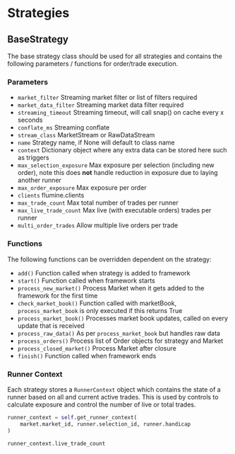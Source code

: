 # Strategies

## BaseStrategy

The base strategy class should be used for all strategies and contains the following parameters / functions for order/trade execution.

### Parameters

- `market_filter` Streaming market filter or list of filters required
- `market_data_filter` Streaming market data filter required
- `streaming_timeout` Streaming timeout, will call snap() on cache every x seconds
- `conflate_ms` Streaming conflate
- `stream_class` MarketStream or RawDataStream
- `name` Strategy name, if None will default to class name
- `context` Dictionary object where any extra data can be stored here such as triggers
- `max_selection_exposure` Max exposure per selection (including new order), note this does __not__ handle reduction in exposure due to laying another runner
- `max_order_exposure` Max exposure per order
- `clients` flumine.clients
- `max_trade_count` Max total number of trades per runner
- `max_live_trade_count` Max live (with executable orders) trades per runner
- `multi_order_trades` Allow multiple live orders per trade

### Functions

The following functions can be overridden dependent on the strategy:

- `add()` Function called when strategy is added to framework
- `start()` Function called when framework starts
- `process_new_market()` Process Market when it gets added to the framework for the first time
- `check_market_book()` Function called with marketBook, `process_market_book` is only executed if this returns True
- `process_market_book()` Processes market book updates, called on every update that is received
- `process_raw_data()` As per `process_market_book` but handles raw data
- `process_orders()` Process list of Order objects for strategy and Market
- `process_closed_market()` Process Market after closure
- `finish()` Function called when framework ends

### Runner Context

Each strategy stores a `RunnerContext` object which contains the state of a runner based on all and current active trades. This is used by controls to calculate exposure and control the number of live or total trades.

```python
runner_context = self.get_runner_context(
    market.market_id, runner.selection_id, runner.handicap
)

runner_context.live_trade_count
```

